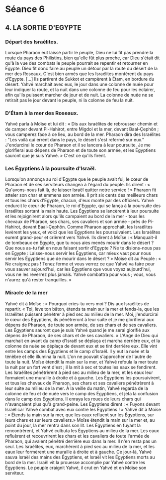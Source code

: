 # Séance 6

## 4. LA SORTIE D'EGYPTE
 
### Départ des Israélites.

Lorsque Pharaon eut laissé partir le peuple, Dieu ne lui fit pas prendre la route du pays des Philistins, bien qu'elle fût plus proche, car Dieu s'était dit qu'à la vue des combats le peuple pourrait se repentir et retourner en Égypte. Dieu fit donc faire au peuple un détour par la route du désert de la mer des Roseaux. C'est bien armés que les Israélites montèrent du pays d'Egypte. […]
​Ils partirent de Sukkot et campèrent à Étam, en bordure du désert.
​Yahvé marchait avec eux, le jour dans une colonne de nuée pour leur indiquer la route, et la nuit dans une colonne de feu pour les éclairer, afin qu'ils puissent marcher de jour et de nuit. La colonne de nuée ne se retirait pas le jour devant le peuple, ni la colonne de feu la nuit.
 
### D'Étam à la mer des Roseaux.

Yahvé parla à Moïse et lui dit : « Dis aux Israélites de rebrousser chemin et de camper devant Pi-Hahirot, entre Migdol et la mer, devant Baal-Çephôn ; vous camperez face à ce lieu, au bord de la mer. Pharaon dira des Israélites : "Les voilà qui errent dans le pays, le désert s'est refermé sur eux." J'endurcirai le cœur de Pharaon et il se lancera à leur poursuite. Je me glorifierai aux dépens de Pharaon et de toute son armée, et les Égyptiens sauront que je suis Yahvé. » C'est ce qu'ils firent.
 
### Les Égyptiens à la poursuite d'Israël.

Lorsqu'on annonça au roi d'Egypte que le peuple avait fui, le cœur de Pharaon et de ses serviteurs changea à l'égard du peuple. Ils dirent : « Qu'avons-nous fait là, de laisser Israël quitter notre service ! » Pharaon fit atteler son char et emmena son armée. II prit six cents des meilleurs chars et tous les chars d'Egypte, chacun, d'eux monté par des officiers. Yahvé endurcit le cœur de Pharaon, le roi d'Egypte, qui se lança à la poursuite des Israélites sortant la main haute. Les Égyptiens se lancèrent à leur poursuite et les rejoignirent alors qu'ils campaient au bord de la mer - tous les chevaux de Pharaon, ses chars, ses cavaliers et son armée - près de Pi-Hahirot, devant Baal-Çephôn. Comme Pharaon approchait, les Israélites levèrent les yeux, et voici que les Égyptiens les poursuivaient. Les Israélites eurent grand-peur et crièrent vers Yahvé. Ils dirent à Moïse : « Manquait-il de tombeaux en Egypte, que tu nous aies menés mourir dans le désert ? Que nous as-tu fait en nous faisant sortir d'Egypte ? Ne te disions-nous pas en Egypte : Laisse-nous servir les Égyptiens, car mieux vaut pour nous servir les Égyptiens que de mourir dans le désert ? » Moïse dit au Peuple : « Ne craignez pas ! Tenez ferme et vous verrez ce que Yahvé va faire pour vous sauver aujourd'hui, car les Égyptiens que vous voyez aujourd'hui, vous ne les reverrez plus jamais. Yahvé combattra pour vous ; vous, vous n'aurez qu'à rester tranquilles. »
 
### Miracle de la mer

Yahvé dit à Moïse : « Pourquoi cries-tu vers moi ? Dis aux Israélites de repartir. « Toi, lève ton bâton, étends ta main sur la mer et fends-la, que les Israélites puissent pénétrer à pied sec au milieu de la mer. Moi, j'endurcirai le cœur des Égyptiens, ils pénétreront à leur suite et je me glorifierai aux dépens de Pharaon, de toute son armée, de ses chars et de ses cavaliers. Les Égyptiens sauront que je suis Yahvé quand je me serai glorifié aux dépens de Pharaon, de ses chars et de ses cavaliers. »
L'Ange de Dieu qui marchait en avant du camp d'Israël se déplaça et marcha derrière eux, et la colonne de nuée se déplaça de devant eux et se tint derrière eux. Elle vint entre les camps des Égyptiens et le camp d'Israël. Il y eut la nuée et la ténèbre et elle illumina la nuit. L'on ne pouvait s'approcher de l'autre de toute la nuit. Moïse étendit la main sur la mer, et Yahvé refoula la mer toute la nuit par un fort vent d'est ; il la mit à sec et toutes les eaux se fendirent. Les Israélites pénétrèrent à pied sec au milieu de la mer, et les eaux leur formaient une muraille à droite et à gauche. Les Égyptiens les poursuivirent, et tous les chevaux de Pharaon, ses chars et ses cavaliers pénétrèrent à leur suite au milieu de la mer. À la veille du matin, Yahvé regarda de la colonne de feu et de nuée vers le camp des Égyptiens, et jeta la confusion dans le camp des Égyptiens. II enraya les roues de leurs chars qui n'avançaient plus qu'à grand-peine. Les Égyptiens dirent : « Fuyons devant Israël car Yahvé combat avec eux contre les Égyptiens ! » Yahvé dit à Moïse : « Étends ta main sur la mer, que les eaux refluent sur les Égyptiens, sur leurs chars et sur leurs cavaliers.» Moïse étendit la main sur la mer et, au point du jour, la mer rentra dans son lit. Les Égyptiens en fuyant la rencontrèrent, et Yahvé culbuta les Égyptiens au milieu de la mer. Les eaux refluèrent et recouvrirent les chars et les cavaliers de toute l'armée de Pharaon, qui avaient pénétré derrière eux dans la mer. Il n'en resta pas un seul. Les Israélites, eux, marchèrent à pied sec au milieu de la mer, et les eaux leur formèrent une muraille à droite et à gauche. Ce jour-là, Yahvé sauva Israël des mains des Égyptiens, et Israël vit les Égyptiens morts au bord de la mer. Israël vit la prouesse accomplie par Yahvé contre les Égyptiens. Le peuple craignit Yahvé, il crut en Yahvé et en Moïse son serviteur.